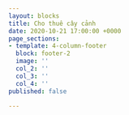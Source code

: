 ```yaml
---
layout: blocks
title: Cho thuê cây cảnh
date: 2020-10-21 17:00:00 +0000
page_sections:
- template: 4-column-footer
  block: footer-2
  image: ''
  col_2: ''
  col_3: ''
  col_4: ''
published: false

---
```

